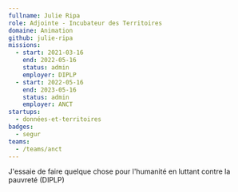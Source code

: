 ```yaml
---
fullname: Julie Ripa
role: Adjointe - Incubateur des Territoires
domaine: Animation
github: julie-ripa
missions:
  - start: 2021-03-16
    end: 2022-05-16
    status: admin
    employer: DIPLP
  - start: 2022-05-16
    end: 2023-05-16
    status: admin
    employer: ANCT
startups:
  - données-et-territoires
badges:
  - segur
teams:
  - /teams/anct
---
```


J'essaie de faire quelque chose pour l'humanité en luttant contre la pauvreté (DIPLP)
